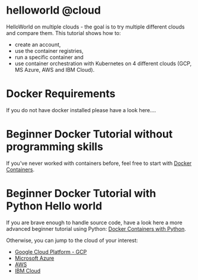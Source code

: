 # helloworld @cloud
HelloWorld on multiple clouds - the goal is to try multiple different clouds and compare them. This tutorial shows how to:
* create an account, 
* use the container registries, 
* run a specific container and 
* use container orchestration with Kubernetes
on 4 different clouds (GCP, MS Azure, AWS and IBM Cloud).

# Docker Requirements

If you do not have docker installed please have a look here....

# Beginner Docker Tutorial without programming skills

If you've never worked with containers before, feel free to start with [Docker Containers](intro-docker-containers).

# Beginner Docker Tutorial with Python Hello world

If you are brave enough to handle source code, have a look here a more advanced beginner tutorial using Python: [Docker Containers with Python](intro-docker-containers-python).

Otherwise, you can jump to the cloud of your interest:
* [Google Cloud Platform - GCP](cloud-gcp)
* [Microsoft Azure](cloud-ms-azure)
* [AWS](cloud-aws)
* [IBM Cloud](cloud-ibm-cloud)
